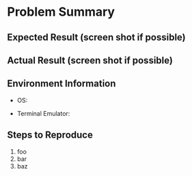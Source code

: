 # Problem Summary

## Expected Result (screen shot if possible)


## Actual Result (screen shot if possible)


## Environment Information 

 * OS:

 * Terminal Emulator:


## Steps to Reproduce 

 1. foo
 2. bar
 3. baz
